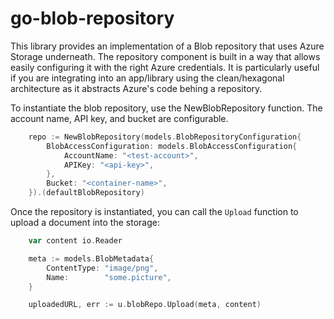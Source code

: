 # go-blob-repository

This library provides an implementation of a Blob repository that uses Azure
Storage underneath. The repository component is built in a way that allows
easily configuring it with the right Azure credentials. It is particularly
useful if you are integrating into an app/library using the clean/hexagonal
architecture as it abstracts Azure's code behing a repository.

To instantiate the blob repository, use the NewBlobRepository function. The
account name, API key, and bucket are configurable.

```go
    repo := NewBlobRepository(models.BlobRepositoryConfiguration{
        BlobAccessConfiguration: models.BlobAccessConfiguration{
            AccountName: "<test-account>",
            APIKey: "<api-key>",
        },
        Bucket: "<container-name>",
    }).(defaultBlobRepository)
```

Once the repository is instantiated, you can call the `Upload` function to
upload a document into the storage:

```go
    var content io.Reader

    meta := models.BlobMetadata{
        ContentType: "image/png",
        Name:        "some.picture",
    }

    uploadedURL, err := u.blobRepo.Upload(meta, content)
```
